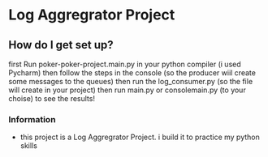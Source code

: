# Log Aggregrator Project 
## How do I get set up? ###
first Run poker-poker-project.main.py in your python compiler (i used Pycharm)
then follow the steps in the console (so the producer wiil create some messages to the queues)
then run the log_consumer.py (so the file will create in your project)
then run main.py or consolemain.py (to your choise) to see the results!

### Information
* this project is a Log Aggregrator Project. i build it to practice my python skills
